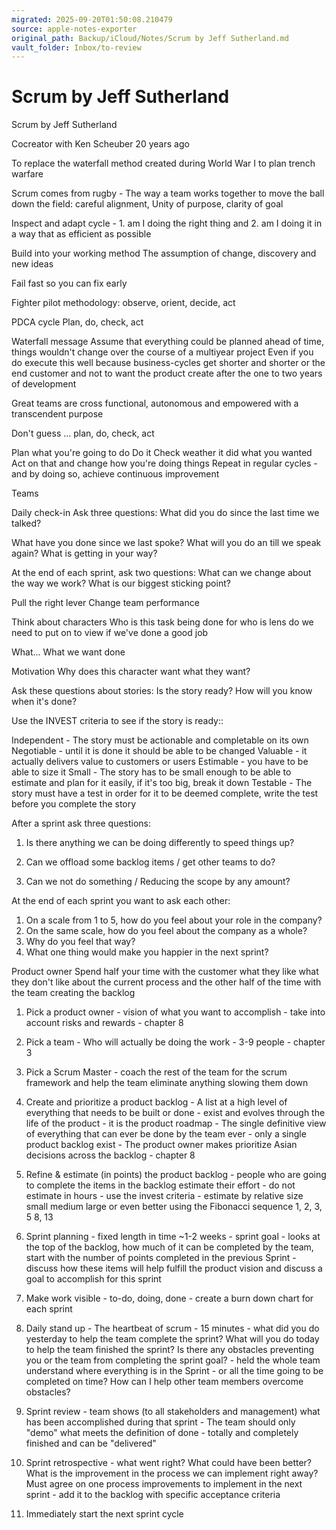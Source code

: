```yaml
---
migrated: 2025-09-20T01:50:08.210479
source: apple-notes-exporter
original_path: Backup/iCloud/Notes/Scrum by Jeff Sutherland.md
vault_folder: Inbox/to-review
---
```

# Scrum by Jeff Sutherland

Scrum by Jeff Sutherland

Cocreator with Ken Scheuber 20 years ago

To replace the waterfall method created during World War I to plan trench warfare

Scrum comes from rugby - The way a team works together to move the ball down the field: careful alignment, Unity of purpose, clarity of goal

Inspect and adapt cycle - 1. am I doing the right thing and 2. am I doing it in a way that as efficient as possible

Build into your working method The assumption of change, discovery and new ideas

Fail fast so you can fix early

Fighter pilot methodology: observe, orient, decide, act 

PDCA cycle 
Plan, do, check, act

Waterfall message
Assume that everything could be planned ahead of time, things wouldn't change over the course of a multiyear project
Even if you do execute this well because business-cycles get shorter and shorter or the end customer and not to want the product create after the one to two years of development

Great teams are cross functional, autonomous and empowered with a transcendent purpose

Don't guess ... plan, do, check, act

Plan what you're going to do
Do it
Check weather it did what you wanted
Act on that and change how you're doing things
Repeat in regular cycles - and by doing so, achieve continuous improvement

Teams

Daily check-in Ask three questions:
What did you do since the last time we talked?

What have you done since we last spoke? What will you do an till we speak again? What is getting in your way?

At the end of each sprint, ask two questions:
What can we change about the way we work?
What is our biggest sticking point?

Pull the right lever
Change team performance

Think about characters 
Who is this task being done for who is lens do we need to put on to view if we've done a good job

What...
What we want done

Motivation
Why does this character want what they want?

Ask these questions about stories:
Is the story ready?
How will you know when it's done?

Use the INVEST criteria to see if the story is ready::

Independent - The story must be actionable and completable on its own
Negotiable - until it is done it should be able to be changed
Valuable - it actually delivers value to customers or users
Estimable - you have to be able to size it
Small - The story has to be small enough to be able to estimate and plan for it easily, if it's too big, break it down
Testable - The story must have a test in order for it to be deemed complete, write the test before you complete the story

After a sprint ask three questions:

1. Is there anything we can be doing differently to speed things up?

2. Can we offload some backlog items / get other teams to do?

3. Can we not do something / Reducing the scope by any amount?

At the end of each sprint you want to ask each other:
1. On a scale from 1 to 5, how do you feel about your role in the company?
2.  On the same scale, how do you feel about the company as a whole?
3. Why do you feel that way?
4. What one thing would make you happier in the next sprint?

Product owner
Spend half your time with the customer what they like what they don't like about the current process and the other half of the time with the team creating the backlog

1. Pick a product owner - vision of what you want to accomplish - take into account risks and rewards - chapter 8

2. Pick a team - Who will actually be doing the work - 3-9 people - chapter 3

3. Pick a Scrum Master - coach the rest of the team for the scrum framework and help the team eliminate anything slowing them down

4. Create and prioritize a product backlog - A list at a high level of everything that needs to be built or done - exist and evolves through the life of the product - it is the product roadmap - The single definitive view of everything that can ever be done by the team ever - only a single product backlog exist - The product owner makes prioritize Asian decisions across the backlog - chapter 8

5. Refine & estimate (in points) the product backlog - people who are going to complete the items in the backlog estimate their effort - do not estimate in hours - use the invest criteria - estimate by relative size small medium large or even better using the Fibonacci sequence 1, 2, 3, 5 8, 13

6. Sprint planning - fixed length in time ~1-2 weeks - sprint goal - looks at the top of the backlog, how much of it can be completed by the team, start with the number of points completed in the previous Sprint - discuss how these items will help fulfill the product vision and discuss a goal to accomplish for this sprint

7. Make work visible - to-do, doing, done - create a burn down chart for each sprint

8. Daily stand up - The heartbeat of scrum - 15 minutes - what did you do yesterday to help the team complete the sprint? What will you do today to help the team finished the sprint? Is there any obstacles preventing you or the team from completing the sprint goal? - held the whole team understand where everything is in the Sprint - or all the time going to be completed on time? How can I help other team members overcome obstacles? 

9. Sprint review - team shows (to all stakeholders and management) what has been accomplished during that sprint - The team should only "demo" what meets the definition of done - totally and completely finished and can be "delivered"

10. Sprint retrospective - what went right? What could have been better? What is the improvement in the process we can implement right away? Must agree on one process improvements to implement in the next sprint - add it to the backlog with specific acceptance criteria

11. Immediately start the next sprint cycle

